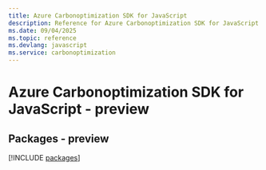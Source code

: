 ```yaml
---
title: Azure Carbonoptimization SDK for JavaScript
description: Reference for Azure Carbonoptimization SDK for JavaScript
ms.date: 09/04/2025
ms.topic: reference
ms.devlang: javascript
ms.service: carbonoptimization
---
```

# Azure Carbonoptimization SDK for JavaScript - preview
## Packages - preview
[!INCLUDE [packages](carbonoptimization-index.md)]